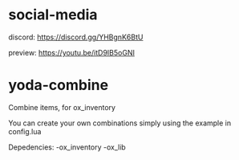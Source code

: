 # social-media
discord: https://discord.gg/YHBgnK6BtU

preview: https://youtu.be/itD9IB5oGNI

# yoda-combine
Combine items, for ox_inventory

You can create your own combinations simply using the example in config.lua

Depedencies:
-ox_inventory
-ox_lib

